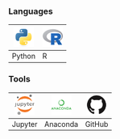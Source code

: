 ### Languages
| [<img src="https://github.com/devicons/devicon/blob/master/icons/python/python-original.svg" alt="Python" width="40" height="40">](https://docs.python.org/3/) | [<img src="https://github.com/devicons/devicon/blob/master/icons/r/r-original.svg" alt="R" width="40" height="40">](https://www.r-project.org) |
|---|---|
| Python | R |

### Tools
| [<img src="https://github.com/devicons/devicon/blob/master/icons/jupyter/jupyter-original-wordmark.svg" alt="Jupyter" width="40" height="40">](https://jupyter.org) | [<img src="https://github.com/devicons/devicon/blob/master/icons/anaconda/anaconda-original-wordmark.svg" alt="Anaconda" width="40" height="40">](https://www.anaconda.com/) | [<img src="https://github.com/devicons/devicon/blob/master/icons/github/github-original.svg" alt="GitHub" width="40" height="40">](https://github.com/) |
|---|---|---|
| Jupyter | Anaconda | GitHub |
